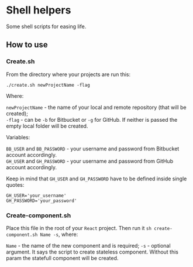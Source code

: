 # Shell helpers

Some shell scripts for easing life.

## How to use
### Create.sh
From the directory where your projects are run this:

`./create.sh newProjectName -flag`

Where:

`newProjectName` - the name of your local and remote repository (that will be created);  
`-flag` - can be `-b` for Bitbucket or `-g` for GitHub. If neither is passed the empty local folder will be created.

Variables:

`BB_USER` and `BB_PASSWORD` - your username and password from Bitbucket account accordingly.  
`GH_USER` and `GH_PASSWORD` - your username and password from GitHub account accordingly.

Keep in mind that `GH_USER` and `GH_PASSWORD` have to be defined inside single quotes:

```
GH_USER='your_username'  
GH_PASSWORD='your_password'
```

### Create-component.sh
Place this file in the root of your `React` project. Then run it `sh create-component.sh Name -s`, where:

`Name` - the name of the new component and is required;
`-s` - optional argument. It says the script to create stateless component. Without this param the statefull component will be created.
